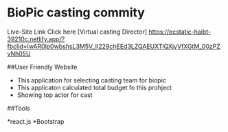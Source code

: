 # BioPic casting commity

Live-Site Link Click here [Virtual casting Director]
https://ecstatic-haibt-39210c.netlify.app/?fbclid=IwAR0lp0wbshsL3M5V_II229chEEd3LZQAEUXTlQXjyVfXGtM_00zPZvNh05U

##User Friendly Website
* This application for selecting casting team for biopic
* This applicaton calculated total budget fo this prohject
* Showing top actor for cast

##Tools

*react.js 
*Bootstrap
